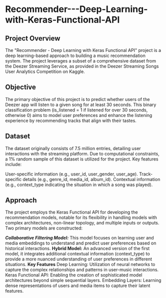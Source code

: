 # Recommender---Deep-Learning-with-Keras-Functional-API

## Project Overview

The "Recommender - Deep Learning with Keras Functional API" project is a deep learning-based approach to building a music recommendation system. The project leverages a subset of a comprehensive dataset from the Deezer Streaming Service, as provided in the Deezer Streaming Songs User Analytics Competition on Kaggle.

## Objective
The primary objective of this project is to predict whether users of the Deezer app will listen to a given song for at least 30 seconds. This binary classification problem (is_listened = 1 if listened for over 30 seconds, otherwise 0) aims to model user preferences and enhance the listening experience by recommending tracks that align with their tastes.

## Dataset
The dataset originally consists of 7.5 million entries, detailing user interactions with the streaming platform. Due to computational constraints, a 1% random sample of this dataset is utilized for the project. Key features include:

User-specific information (e.g., user_id, user_gender, user_age).
Track-specific details (e.g., genre_id, media_id, album_id).
Contextual information (e.g., context_type indicating the situation in which a song was played).

## Approach
The project employs the Keras Functional API for developing the recommendation models, notable for its flexibility in handling models with complex architectures, non-linear topology, and multiple inputs or outputs. Two primary models are constructed:

***Collaborative Filtering Model:*** This model focuses on learning user and media embeddings to understand and predict user preferences based on historical interactions.
**Hybrid Model:** An advanced version of the first model, it integrates additional contextual information (context_type) to provide a more nuanced understanding of user preferences in different situations.
**Key Features**
Deep Learning: Utilization of neural networks to capture the complex relationships and patterns in user-music interactions.
Keras Functional API: Enabling the creation of sophisticated model architectures beyond simple sequential layers.
Embedding Layers: Learning dense representations of users and media items to capture their latent features.
